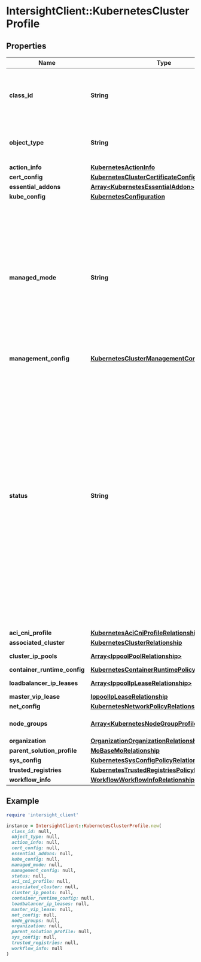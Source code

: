 # IntersightClient::KubernetesClusterProfile

## Properties

| Name | Type | Description | Notes |
| ---- | ---- | ----------- | ----- |
| **class_id** | **String** | The fully-qualified name of the instantiated, concrete type. This property is used as a discriminator to identify the type of the payload when marshaling and unmarshaling data. | [default to &#39;kubernetes.ClusterProfile&#39;] |
| **object_type** | **String** | The fully-qualified name of the instantiated, concrete type. The value should be the same as the &#39;ClassId&#39; property. | [default to &#39;kubernetes.ClusterProfile&#39;] |
| **action_info** | [**KubernetesActionInfo**](KubernetesActionInfo.md) |  | [optional] |
| **cert_config** | [**KubernetesClusterCertificateConfiguration**](KubernetesClusterCertificateConfiguration.md) |  | [optional] |
| **essential_addons** | [**Array&lt;KubernetesEssentialAddon&gt;**](KubernetesEssentialAddon.md) |  | [optional] |
| **kube_config** | [**KubernetesConfiguration**](KubernetesConfiguration.md) |  | [optional] |
| **managed_mode** | **String** | Management mode for the cluster. In some cases Intersight kubernetes service is not required to provision and manage the management entities and endpoints (for e.g. EKS). In most other cases it will be required to provision and manage these entities and endpoints. * &#x60;Provided&#x60; - Cluster management entities and endpoints are provided by the infrastructure platform. * &#x60;Managed&#x60; - Cluster management entities and endpoints are provisioned and managed by Intersight kubernetes service. | [optional][default to &#39;Provided&#39;] |
| **management_config** | [**KubernetesClusterManagementConfig**](KubernetesClusterManagementConfig.md) |  | [optional] |
| **status** | **String** | Status of the Kubernetes cluster and its nodes. * &#x60;Undeployed&#x60; - The cluster is undeployed. * &#x60;Configuring&#x60; - The cluster is being configured. * &#x60;Deploying&#x60; - The cluster is being deployed. * &#x60;Undeploying&#x60; - The cluster is being undeployed. * &#x60;DeployFailedTerminal&#x60; - The cluster deployment failed terminally and can not be recovered. * &#x60;DeployFailed&#x60; - The cluster deployment failed. * &#x60;Upgrading&#x60; - The cluster is being upgraded. * &#x60;Deleting&#x60; - The cluster is being deleted. * &#x60;DeleteFailed&#x60; - The cluster delete failed. * &#x60;Ready&#x60; - The cluster is ready for use. * &#x60;Active&#x60; - The cluster is being active. * &#x60;Shutdown&#x60; - All the nodes in the cluster are powered off. * &#x60;Terminated&#x60; - The cluster is terminated. * &#x60;Deployed&#x60; - The cluster is deployed. The cluster may not yet be ready for use. * &#x60;UndeployFailed&#x60; - The cluster undeploy action failed. * &#x60;NotReady&#x60; - The cluster is created and some nodes are not ready. | [optional][default to &#39;Undeployed&#39;] |
| **aci_cni_profile** | [**KubernetesAciCniProfileRelationship**](KubernetesAciCniProfileRelationship.md) |  | [optional] |
| **associated_cluster** | [**KubernetesClusterRelationship**](KubernetesClusterRelationship.md) |  | [optional] |
| **cluster_ip_pools** | [**Array&lt;IppoolPoolRelationship&gt;**](IppoolPoolRelationship.md) | An array of relationships to ippoolPool resources. | [optional] |
| **container_runtime_config** | [**KubernetesContainerRuntimePolicyRelationship**](KubernetesContainerRuntimePolicyRelationship.md) |  | [optional] |
| **loadbalancer_ip_leases** | [**Array&lt;IppoolIpLeaseRelationship&gt;**](IppoolIpLeaseRelationship.md) | An array of relationships to ippoolIpLease resources. | [optional] |
| **master_vip_lease** | [**IppoolIpLeaseRelationship**](IppoolIpLeaseRelationship.md) |  | [optional] |
| **net_config** | [**KubernetesNetworkPolicyRelationship**](KubernetesNetworkPolicyRelationship.md) |  | [optional] |
| **node_groups** | [**Array&lt;KubernetesNodeGroupProfileRelationship&gt;**](KubernetesNodeGroupProfileRelationship.md) | An array of relationships to kubernetesNodeGroupProfile resources. | [optional] |
| **organization** | [**OrganizationOrganizationRelationship**](OrganizationOrganizationRelationship.md) |  | [optional] |
| **parent_solution_profile** | [**MoBaseMoRelationship**](MoBaseMoRelationship.md) |  | [optional] |
| **sys_config** | [**KubernetesSysConfigPolicyRelationship**](KubernetesSysConfigPolicyRelationship.md) |  | [optional] |
| **trusted_registries** | [**KubernetesTrustedRegistriesPolicyRelationship**](KubernetesTrustedRegistriesPolicyRelationship.md) |  | [optional] |
| **workflow_info** | [**WorkflowWorkflowInfoRelationship**](WorkflowWorkflowInfoRelationship.md) |  | [optional] |

## Example

```ruby
require 'intersight_client'

instance = IntersightClient::KubernetesClusterProfile.new(
  class_id: null,
  object_type: null,
  action_info: null,
  cert_config: null,
  essential_addons: null,
  kube_config: null,
  managed_mode: null,
  management_config: null,
  status: null,
  aci_cni_profile: null,
  associated_cluster: null,
  cluster_ip_pools: null,
  container_runtime_config: null,
  loadbalancer_ip_leases: null,
  master_vip_lease: null,
  net_config: null,
  node_groups: null,
  organization: null,
  parent_solution_profile: null,
  sys_config: null,
  trusted_registries: null,
  workflow_info: null
)
```

